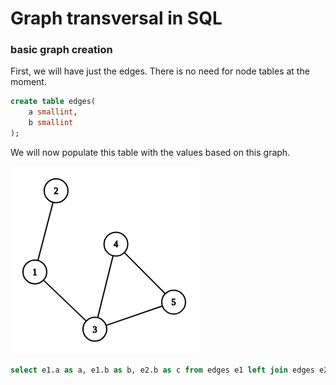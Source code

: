 # Graph transversal in SQL  

### basic graph creation
First, we will have just the edges. There is no need for node tables at the moment.
```sql
create table edges(
	a smallint,
	b smallint
);
```
We will now populate this table with the values based on this graph.

![alt text](https://github.com/corykacal/SQL-Graph-Transversal/blob/master/images/graph1.png?raw=true)

```sql
select e1.a as a, e1.b as b, e2.b as c from edges e1 left join edges e2 on e1.b=e2.a
```
